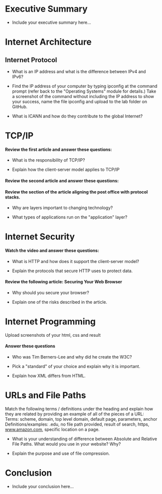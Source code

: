 # Executive Summary
* Include your executive summary here...



# Internet Architecture
## Internet Protocol
* What is an IP address and what is the difference between IPv4 and IPv6?



* Find the IP address of your computer by typing ipconfig at the command prompt (refer back to the "Operating Systems" module for details.) Take a screenshot of the command without including the IP address to show your success, name the file ipconfig and upload to the lab folder on GitHub.



* What is ICANN and how do they contribute to the global Internet?



# TCP/IP
#### Review the first article and answer these questions:
* What is the responsibility of TCP/IP?



* Explain how the client-server model applies to TCP/IP



#### Review the second article and answer these questions:
#### Review the section of the article aligning the post office with protocol stacks.

* Why are layers important to changing technology?



* What types of applications run on the "application" layer?



# Internet Security
#### Watch the video and answer these questions:
* What is HTTP and how does it support the client-server model?



* Explain the protocols that secure HTTP uses to protect data.



#### Review the following article: Securing Your Web Browser
* Why should you secure your browser?



* Explain one of the risks described in the article.



# Internet Programming
Upload screenshots of your html, css and result
#### Answer these questions

* Who was Tim Berners-Lee and why did he create the W3C?



* Pick a "standard" of your choice and explain why it is important.



* Explain how XML differs from HTML.



# URLs and File Paths
Match the following terms / definitions under the heading and explain how they are related by providing an example of all of the pieces of a URL: Terms: scheme, domain, top level domain, default page, parameters, anchor Definitions/examples: .edu, no file path provided, result of search, https, www.amazon.com, specific location on a page.

* What is your understanding of difference between Absolute and Relative File Paths. What would you use in your website? Why?



* Explain the purpose and use of file compression.



# Conclusion
* Include your conclusion here...


